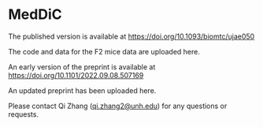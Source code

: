 # MedDiC

The published version is available at https://doi.org/10.1093/biomtc/ujae050

The code and data for the F2 mice data are uploaded here.

An early version of the preprint is available at https://doi.org/10.1101/2022.09.08.507169

An updated preprint has been uploaded here.

Please contact Qi Zhang (qi.zhang2@unh.edu) for any questions or requests.
